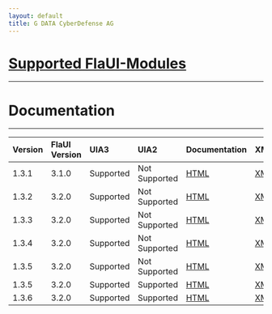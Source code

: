 ```yaml
---
layout: default
title: G DATA CyberDefense AG
---
```


# [Supported FlaUI-Modules](./modules.html)

---------

# Documentation

---------

| Version      | FlaUI Version      | UIA3                | UIA2                | Documentation                 | XML                         |
|:-------------|:------------------ | :------------------ | :------------------ | :------------------           | :------------------         |
| 1.3.1        | 3.1.0              | Supported           | Not Supported       | [HTML](./keywords/1.3.1.html) | [XML](./keywords/1.3.1.xml) |
| 1.3.2        | 3.2.0              | Supported           | Not Supported       | [HTML](./keywords/1.3.2.html) | [XML](./keywords/1.3.2.xml) |
| 1.3.3        | 3.2.0              | Supported           | Not Supported       | [HTML](./keywords/1.3.3.html) | [XML](./keywords/1.3.3.xml) |
| 1.3.4        | 3.2.0              | Supported           | Not Supported       | [HTML](./keywords/1.3.4.html) | [XML](./keywords/1.3.4.xml) |
| 1.3.5        | 3.2.0              | Supported           | Not Supported       | [HTML](./keywords/1.3.5.html) | [XML](./keywords/1.3.5.xml) |
| 1.3.5        | 3.2.0              | Supported           | Supported           | [HTML](./keywords/1.3.5.html) | [XML](./keywords/1.3.5.xml) |
| 1.3.6        | 3.2.0              | Supported           | Supported           | [HTML](./keywords/1.3.6.html) | [XML](./keywords/1.3.6.xml) |
